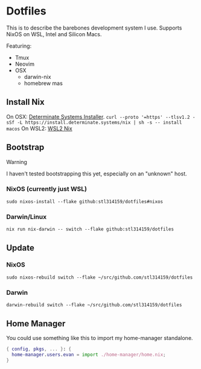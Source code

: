 # Dotfiles

This is to describe the barebones development system I use. Supports NixOS on WSL, Intel and Silicon Macs.

Featuring:
- Tmux
- Neovim
- OSX
  - darwin-nix
  - homebrew mas

## Install Nix

On OSX: [Determinate Systems Installer](https://github.com/DeterminateSystems/nix-installer).
`curl --proto '=https' --tlsv1.2 -sSf -L https://install.determinate.systems/nix | sh -s -- install macos`
On WSL2: [WSL2 Nix](https://github.com/nix-community/NixOS-WSL?tab=readme-ov-file)

## Bootstrap

> [!WARNING]
> I haven't tested bootstrapping this yet, especially on an "unknown" host.

### NixOS (currently just WSL)

`sudo nixos-install --flake github:stl314159/dotfiles#nixos`

### Darwin/Linux

`nix run nix-darwin -- switch --flake github:stl314159/dotfiles`

## Update

### NixOS

`sudo nixos-rebuild switch --flake ~/src/github.com/stl314159/dotfiles`

### Darwin

`darwin-rebuild switch --flake ~/src/github.com/stl314159/dotfiles`

## Home Manager

You could use something like this to import my home-manager standalone.

```nix
{ config, pkgs, ... }: {
  home-manager.users.evan = import ./home-manager/home.nix;
}
```
